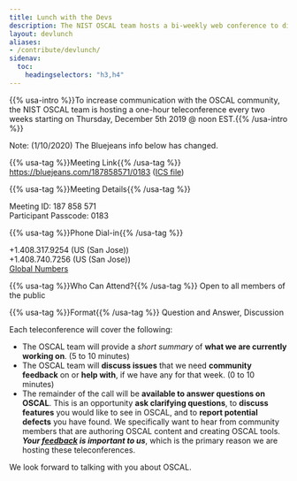 ```yaml
---
title: Lunch with the Devs
description: The NIST OSCAL team hosts a bi-weekly web conference to discuss OSCAL work.
layout: devlunch
aliases:
- /contribute/devlunch/
sidenav:
  toc:
    headingselectors: "h3,h4"
---
```


{{% usa-intro %}}To increase communication with the OSCAL community, the NIST OSCAL team is hosting a one-hour teleconference every two weeks starting on Thursday, December 5th 2019 @ noon EST.{{% /usa-intro %}}

Note: (1/10/2020) The Bluejeans info below has changed.

{{% usa-tag %}}Meeting Link{{% /usa-tag %}} https://bluejeans.com/187858571/0183 ([ICS file](../lunch-with-the-devs.ics))

{{% usa-tag %}}Meeting Details{{% /usa-tag %}}

Meeting ID: 187 858 571<br>
Participant Passcode: 0183

{{% usa-tag %}}Phone Dial-in{{% /usa-tag %}}

+1.408.317.9254 (US (San Jose))<br>
+1.408.740.7256 (US (San Jose))<br>
[Global Numbers](https://www.bluejeans.com/premium-numbers)

{{% usa-tag %}}Who Can Attend?{{% /usa-tag %}} Open to all members of the public

{{% usa-tag %}}Format{{% /usa-tag %}} Question and Answer, Discussion

Each teleconference will cover the following:

- The OSCAL team will provide a *short summary* of **what we are currently working on**. (5 to 10 minutes)
- The OSCAL team will **discuss issues** that we need **community feedback** on or **help with**, if we have any for that week. (0 to 10 minutes)
- The remainder of the call will be **available to answer questions on OSCAL**. This is an opportunity **ask clarifying questions**, to **discuss features** you would like to see in OSCAL, and to **report potential defects** you have found. We specifically want to hear from community members that are authoring OSCAL content and creating OSCAL tools. ***Your [feedback](/contribute/contact/) is important to us***, which is the primary reason we are hosting these teleconferences.

We look forward to talking with you about OSCAL.
